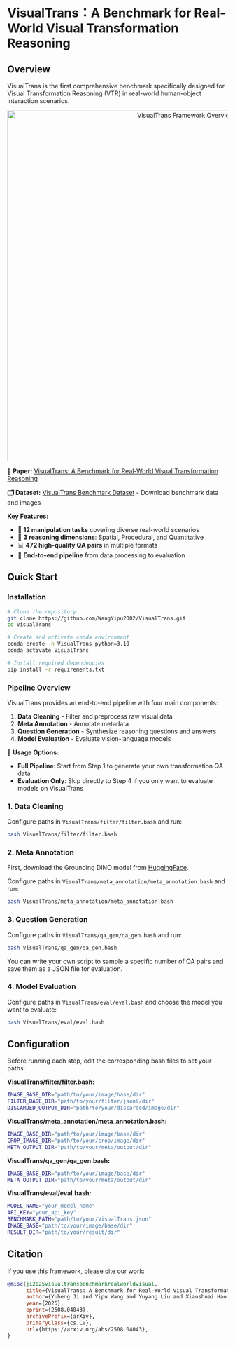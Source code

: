 # VisualTrans：A Benchmark for Real-World Visual Transformation Reasoning


## Overview
VisualTrans is the first comprehensive benchmark specifically designed for Visual Transformation Reasoning (VTR) in real-world human-object interaction scenarios. 

<p align="center">
  <img src="assets/teaser.png" alt="VisualTrans Framework Overview" width="800"/>
</p>


**📄 Paper:** [VisualTrans: A Benchmark for Real-World Visual Transformation Reasoning](http://arxiv.org/abs/2508.04043)

**🗂️ Dataset:** [VisualTrans Benchmark Dataset](https://huggingface.co/datasets/wyp-ucas/VisualTrans) - Download benchmark data and images

**Key Features:**
- 🎯 **12 manipulation tasks** covering diverse real-world scenarios
- 🧠 **3 reasoning dimensions**: Spatial, Procedural, and Quantitative
- 📊 **472 high-quality QA pairs** in multiple formats
- 🔄 **End-to-end pipeline** from data processing to evaluation


## Quick Start


### Installation
```bash
# Clone the repository
git clone https://github.com/WangYipu2002/VisualTrans.git
cd VisualTrans

# Create and activate conda environment
conda create -n VisualTrans python=3.10
conda activate VisualTrans

# Install required dependencies
pip install -r requirements.txt
```

### Pipeline Overview

VisualTrans provides an end-to-end pipeline with four main components:

1. **Data Cleaning** - Filter and preprocess raw visual data
2. **Meta Annotation** - Annotate metadata
3. **Question Generation** - Synthesize reasoning questions and answers
4. **Model Evaluation** - Evaluate vision-language models 

**📌 Usage Options:**
- **Full Pipeline**: Start from Step 1 to generate your own transformation QA data  
- **Evaluation Only**: Skip directly to Step 4 if you only want to evaluate models on VisualTrans


### 1. Data Cleaning

Configure paths in `VisualTrans/filter/filter.bash` and run:

```bash
bash VisualTrans/filter/filter.bash
```

### 2. Meta Annotation 

First, download the Grounding DINO model from [HuggingFace](https://huggingface.co/IDEA-Research/grounding-dino-base).

Configure paths in `VisualTrans/meta_annotation/meta_annotation.bash` and run:

```bash
bash VisualTrans/meta_annotation/meta_annotation.bash
```

### 3. Question Generation

Configure paths in `VisualTrans/qa_gen/qa_gen.bash` and run:

```bash
bash VisualTrans/qa_gen/qa_gen.bash
```

You can write your own script to sample a specific number of QA pairs and save them as a JSON file for evaluation.

### 4. Model Evaluation

Configure paths in `VisualTrans/eval/eval.bash` and choose the model you want to evaluate:

```bash
bash VisualTrans/eval/eval.bash
```

## Configuration

Before running each step, edit the corresponding bash files to set your paths:

**VisualTrans/filter/filter.bash:**
```bash
IMAGE_BASE_DIR="path/to/your/image/base/dir"
FILTER_BASE_DIR="path/to/your/filter/jsonl/dir"
DISCARDED_OUTPUT_DIR="path/to/your/discarded/image/dir"
```

**VisualTrans/meta_annotation/meta_annotation.bash:**
```bash
IMAGE_BASE_DIR="path/to/your/image/base/dir"
CROP_IMAGE_DIR="path/to/your/crop/image/dir"
META_OUTPUT_DIR="path/to/your/meta/output/dir"
```

**VisualTrans/qa_gen/qa_gen.bash:**
```bash
IMAGE_BASE_DIR="path/to/your/image/base/dir"
META_OUTPUT_DIR="path/to/your/meta/output/dir"
```

**VisualTrans/eval/eval.bash:**
```bash
MODEL_NAME="your_model_name"
API_KEY="your_api_key"
BENCHMARK_PATH="path/to/your/VisualTrans.json"
IMAGE_BASE="path/to/your/image/base/dir"
RESULT_DIR="path/to/your/result/dir"
```

## Citation

If you use this framework, please cite our work:
```bibtex
@misc{ji2025visualtransbenchmarkrealworldvisual,
      title={VisualTrans: A Benchmark for Real-World Visual Transformation Reasoning}, 
      author={Yuheng Ji and Yipu Wang and Yuyang Liu and Xiaoshuai Hao and Yue Liu and Yuting Zhao and Huaihai Lyu and Xiaolong Zheng},
      year={2025},
      eprint={2508.04043},
      archivePrefix={arXiv},
      primaryClass={cs.CV},
      url={https://arxiv.org/abs/2508.04043}, 
}
```